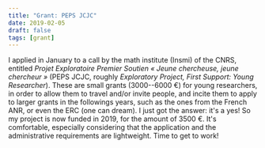```yaml
---
title: "Grant: PEPS JCJC"
date: 2019-02-05
draft: false
tags: [grant]
---
```


I applied in January to a call by the math institute (Insmi) of the CNRS, entitled *Projet Exploratoire Premier Soutien « Jeune chercheuse, jeune chercheur »* (PEPS JCJC, roughly *Exploratory Project, First Support: Young Researcher*).
These are small grants (3000--6000 €) for young researchers, in order to allow them to travel and/or invite people, and incite them to apply to larger grants in the followings years, such as the ones from the French ANR, or even the ERC (one can dream).
I just got the answer: it's a yes!
So my project is now funded in 2019, for the amount of 3500 €.
It's comfortable, especially considering that the application and the administrative requirements are lightweight.
Time to get to work!
<!--more-->
